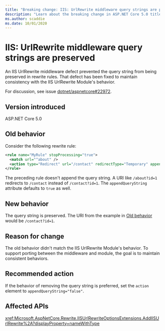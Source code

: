 ```yaml
---
title: "Breaking change: IIS: UrlRewrite middleware query strings are preserved"
description: "Learn about the breaking change in ASP.NET Core 5.0 titled IIS: UrlRewrite middleware query strings are preserved"
ms.author: scaddie
ms.date: 10/01/2020
---
```

# IIS: UrlRewrite middleware query strings are preserved

An IIS UrlRewrite middleware defect prevented the query string from being preserved in rewrite rules. That defect has been fixed to maintain consistency with the IIS UrlRewrite Module's behavior.

For discussion, see issue [dotnet/aspnetcore#22972](https://github.com/dotnet/aspnetcore/issues/22972).

## Version introduced

ASP.NET Core 5.0

## Old behavior

Consider the following rewrite rule:

```xml
<rule name="MyRule" stopProcessing="true">
  <match url="^about" />
  <action type="Redirect" url="/contact" redirectType="Temporary" appendQueryString="true" />
</rule>
```

The preceding rule doesn't append the query string. A URI like `/about?id=1` redirects to `/contact` instead of `/contact?id=1`. The `appendQueryString` attribute defaults to `true` as well.

## New behavior

The query string is preserved. The URI from the example in [Old behavior](#old-behavior) would be `/contact?id=1`.

## Reason for change

The old behavior didn't match the IIS UrlRewrite Module's behavior. To support porting between the middleware and module, the goal is to maintain consistent behaviors.

## Recommended action

If the behavior of removing the query string is preferred, set the `action` element to `appendQueryString="false"`.

## Affected APIs

<xref:Microsoft.AspNetCore.Rewrite.IISUrlRewriteOptionsExtensions.AddIISUrlRewrite%2A?displayProperty=nameWithType>

<!--

### Category

ASP.NET Core

### Affected APIs

`Overload:Microsoft.AspNetCore.Rewrite.IISUrlRewriteOptionsExtensions.AddIISUrlRewrite`

-->
